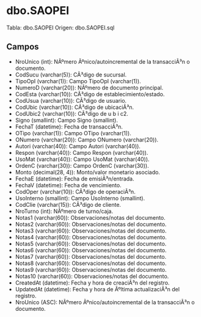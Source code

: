 ﻿# dbo.SAOPEI

Tabla: dbo.SAOPEI
Origen: dbo.SAOPEI.sql

## Campos

- NroUnico (int): NÃºmero Ãºnico/autoincremental de la transacciÃ³n o documento.
- CodSucu (varchar(5)): CÃ³digo de sucursal.
- TipoOpI (varchar(1)): Campo TipoOpI (varchar(1)).
- NumeroD (varchar(20)): NÃºmero de documento principal.
- CodEsta (varchar(10)): CÃ³digo de establecimiento/estado.
- CodUsua (varchar(10)): CÃ³digo de usuario.
- CodUbic (varchar(10)): CÃ³digo de ubicaciÃ³n.
- CodUbic2 (varchar(10)): CÃ³digo de u b i c2.
- Signo (smallint): Campo Signo (smallint).
- FechaT (datetime): Fecha de transacciÃ³n.
- OTipo (varchar(1)): Campo OTipo (varchar(1)).
- ONumero (varchar(20)): Campo ONumero (varchar(20)).
- Autori (varchar(40)): Campo Autori (varchar(40)).
- Respon (varchar(40)): Campo Respon (varchar(40)).
- UsoMat (varchar(40)): Campo UsoMat (varchar(40)).
- OrdenC (varchar(30)): Campo OrdenC (varchar(30)).
- Monto (decimal(28, 4)): Monto/valor monetario asociado.
- FechaE (datetime): Fecha de emisiÃ³n/entrada.
- FechaV (datetime): Fecha de vencimiento.
- CodOper (varchar(10)): CÃ³digo de operaciÃ³n.
- UsoInterno (smallint): Campo UsoInterno (smallint).
- CodClie (varchar(15)): CÃ³digo de cliente.
- NroTurno (int): NÃºmero de turno/caja.
- Notas1 (varchar(60)): Observaciones/notas del documento.
- Notas2 (varchar(60)): Observaciones/notas del documento.
- Notas3 (varchar(60)): Observaciones/notas del documento.
- Notas4 (varchar(60)): Observaciones/notas del documento.
- Notas5 (varchar(60)): Observaciones/notas del documento.
- Notas6 (varchar(60)): Observaciones/notas del documento.
- Notas7 (varchar(60)): Observaciones/notas del documento.
- Notas8 (varchar(60)): Observaciones/notas del documento.
- Notas9 (varchar(60)): Observaciones/notas del documento.
- Notas10 (varchar(60)): Observaciones/notas del documento.
- CreatedAt (datetime): Fecha y hora de creaciÃ³n del registro.
- UpdatedAt (datetime): Fecha y hora de Ãºltima actualizaciÃ³n del registro.
- NroUnico (ASC): NÃºmero Ãºnico/autoincremental de la transacciÃ³n o documento.

